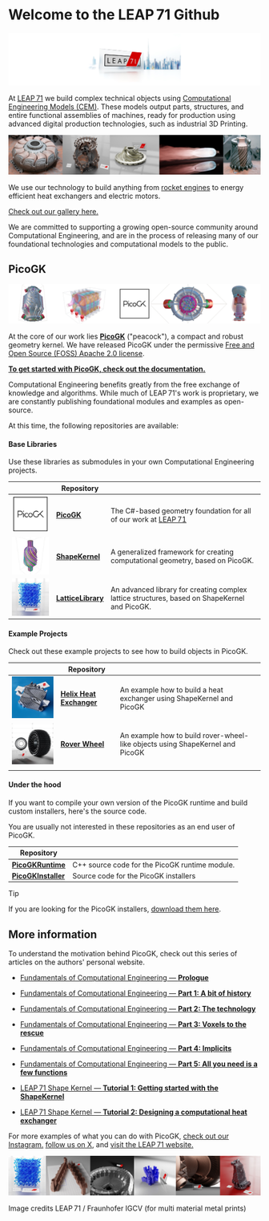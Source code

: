 # Welcome to the LEAP 71 Github

![LEAP71](img/LEAP71.jpg)

At [LEAP 71](https://leap71.com) we build complex technical objects using [Computational Engineering Models (CEM)](https://leap71.com/computationalengineering/). These models output parts, structures, and entire functional assemblies of machines, ready for production using advanced digital production technologies, such as industrial 3D Printing.

![2023-11-23 LEAP 71 GitHub](img/LEAP71_0.jpg)

We use our technology to build anything from [rocket engines](https://leap71.com/rp/) to energy efficient heat exchangers and electric motors. 

[Check out our gallery here.](https://leap71.com/gallery/)

We are committed to supporting a growing open-source community around Computational Engineering, and are in the process of releasing many of our foundational technologies and computational models to the public.

## PicoGK

![2023-11-23 LEAP 71 GitHub 2](img/LEAP71_2.jpg)

At the core of our work lies **[PicoGK](https://github.com/leap71/PicoGK)** ("peacock"), a compact and robust geometry kernel. We have released PicoGK under the permissive [Free and Open Source (FOSS) Apache 2.0 license](https://www.apache.org/licenses/LICENSE-2.0).

**[To get started with PicoGK, check out the documentation.](https://github.com/leap71/PicoGK/tree/main/Documentation)**

Computational Engineering benefits greatly from the free exchange of knowledge and algorithms. While much of LEAP 71's work is proprietary, we are constantly publishing foundational modules and examples as open-source. 

At this time, the following repositories are available:

#### **Base Libraries** 

Use these libraries as submodules in your own Computational Engineering projects.

|                                                        | Repository                                                   |                                                              |
| ------------------------------------------------------ | ------------------------------------------------------------ | ------------------------------------------------------------ |
| ![PicoGK_200px](img/PicoGK_200px.png)                  | [**PicoGK**](https://github.com/leap71/PicoGK)               | The C#-based geometry foundation for all of our work at [LEAP 71](https://leap71.com) |
| ![ShapeKernel_200px](img/ShapeKernel_200px.jpeg)       | [**ShapeKernel**](https://github.com/leap71/LEAP71_ShapeKernel) | A generalized framework for creating computational geometry, based on PicoGK. |
| ![LatticeLibrary_200px](img/LatticeLibrary_200px.jpeg) | [**LatticeLibrary**](https://github.com/leap71/LEAP71_LatticeLibrary) | An advanced library for creating complex lattice structures, based on ShapeKernel and PicoGK. |

#### **Example Projects** 

Check out these example projects to see how to build objects in PicoGK.

|                                                | Repository                                                   |                                                              |
| ---------------------------------------------- | ------------------------------------------------------------ | ------------------------------------------------------------ |
| ![HelixHeatX_200px](img/HelixHeatX_200px.jpeg) | [**Helix Heat Exchanger**](https://github.com/leap71/LEAP71_HelixHeatX) | An example how to build a heat exchanger using ShapeKernel and PicoGK |
| ![RoverWheel_200px](img/RoverWheel_200px.jpeg) | **[Rover Wheel](https://github.com/leap71/LEAP71_RoverWheel)** | An example how to build rover-wheel-like objects using ShapeKernel and PicoGK |
|                                                |                                                              |                                                              |

#### Under the hood

If you want to compile your own version of the PicoGK runtime and build custom installers, here's the source code. 

You are usually not interested in these repositories as an end user of PicoGK.

| Repository                                                   |                                                |
| ------------------------------------------------------------ | ---------------------------------------------- |
| [**PicoGKRuntime**](https://github.com/leap71/PicoGKRuntime) | C++ source code for the PicoGK runtime module. |
| [**PicoGKInstaller**](https://github.com/leap71/PicoGKInstaller) | Source code for the PicoGK installers          |


> [!TIP]
>
> If you are looking for the PicoGK installers, [download them here](https://github.com/leap71/PicoGK/releases/).


## More information

To understand the motivation behind PicoGK, check out this series of articles on the authors' personal website.

- [Fundamentals of Computational Engineering — **Prologue**](https://jlk.ae/2023/10/04/computationalengineering-prologue/)

- [Fundamentals of Computational Engineering — **Part 1: A bit of history**](https://jlk.ae/2023/10/06/computational-engineering-part-1-history/)

- [Fundamentals of Computational Engineering — **Part 2: The technology**](https://jlk.ae/2023/10/09/computational-engineering-part-2-the-technology/)

- [Fundamentals of Computational Engineering — **Part 3: Voxels to the rescue**](https://jlk.ae/2023/10/11/computational-engineering-part-3-voxels/)

- [Fundamentals of Computational Engineering — **Part 4: Implicits**](https://jlk.ae/2023/10/13/fundamentals-of-computational-engineering-part-4-implicits/)

- [Fundamentals of Computational Engineering — **Part 5: All you need is a few functions**](https://jlk.ae/2023/10/16/fundamentals-of-computational-engineering-part-5-all-you-need-is-a-few-functions/)

- [LEAP 71 Shape Kernel — **Tutorial 1: Getting started with the ShapeKernel**](https://github.com/leap71/LEAP71_ShapeKernel/blob/main/Documentation/README-GettingStarted.md)

- [LEAP 71 Shape Kernel — **Tutorial 2: Designing a computational heat exchanger**](https://github.com/leap71/LEAP71_HelixHeatX)

For more examples of what you can do with PicoGK, [check out our Instagram.](https://www.instagram.com/leap.71/) [follow us on X](https://twitter.com/leap_71), and [visit the LEAP 71 website.](https://leap71.com/)  

![2023-11-23 LEAP 71 GitHub 3](img/LEAP71_1.jpg)

Image credits LEAP 71 / Fraunhofer IGCV (for multi material metal prints)
